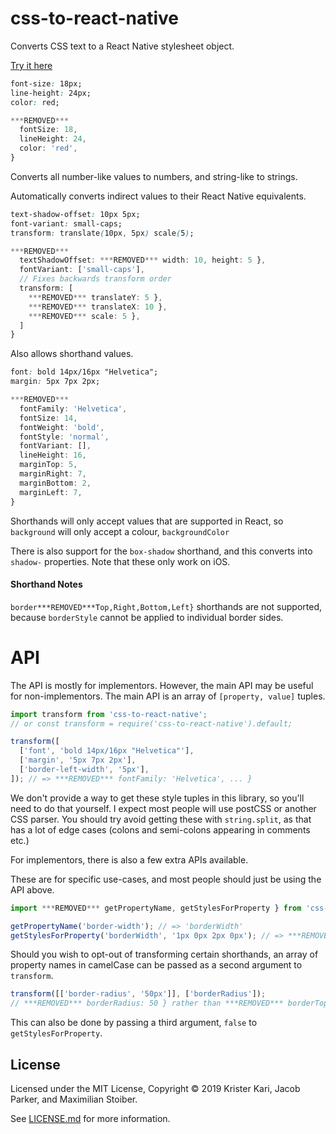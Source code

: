 # css-to-react-native

Converts CSS text to a React Native stylesheet object.

[Try it here](https://csstox.surge.sh)

```css
font-size: 18px;
line-height: 24px;
color: red;
```

```js
***REMOVED***
  fontSize: 18,
  lineHeight: 24,
  color: 'red',
}
```

Converts all number-like values to numbers, and string-like to strings.

Automatically converts indirect values to their React Native equivalents.

```css
text-shadow-offset: 10px 5px;
font-variant: small-caps;
transform: translate(10px, 5px) scale(5);
```

```js
***REMOVED***
  textShadowOffset: ***REMOVED*** width: 10, height: 5 },
  fontVariant: ['small-caps'],
  // Fixes backwards transform order
  transform: [
    ***REMOVED*** translateY: 5 },
    ***REMOVED*** translateX: 10 },
    ***REMOVED*** scale: 5 },
  ]
}
```

Also allows shorthand values.

```css
font: bold 14px/16px "Helvetica";
margin: 5px 7px 2px;
```

```js
***REMOVED***
  fontFamily: 'Helvetica',
  fontSize: 14,
  fontWeight: 'bold',
  fontStyle: 'normal',
  fontVariant: [],
  lineHeight: 16,
  marginTop: 5,
  marginRight: 7,
  marginBottom: 2,
  marginLeft: 7,
}
```

Shorthands will only accept values that are supported in React, so `background` will only accept a colour, `backgroundColor`

There is also support for the `box-shadow` shorthand, and this converts into `shadow-` properties. Note that these only work on iOS.

#### Shorthand Notes

`border***REMOVED***Top,Right,Bottom,Left}` shorthands are not supported, because `borderStyle` cannot be applied to individual border sides.

# API

The API is mostly for implementors. However, the main API may be useful for non-implementors. The main API is an array of `[property, value]` tuples.

```js
import transform from 'css-to-react-native';
// or const transform = require('css-to-react-native').default;

transform([
  ['font', 'bold 14px/16px "Helvetica"'],
  ['margin', '5px 7px 2px'],
  ['border-left-width', '5px'],
]); // => ***REMOVED*** fontFamily: 'Helvetica', ... }
```

We don't provide a way to get these style tuples in this library, so you'll need to do that yourself. I expect most people will use postCSS or another CSS parser. You should try avoid getting these with `string.split`, as that has a lot of edge cases (colons and semi-colons appearing in comments etc.)

For implementors, there is also a few extra APIs available.

These are for specific use-cases, and most people should just be using the API above.

```js
import ***REMOVED*** getPropertyName, getStylesForProperty } from 'css-to-react-native';

getPropertyName('border-width'); // => 'borderWidth'
getStylesForProperty('borderWidth', '1px 0px 2px 0px'); // => ***REMOVED*** borderTopWidth: 1, ... }
```

Should you wish to opt-out of transforming certain shorthands, an array of property names in camelCase can be passed as a second argument to `transform`.

```js
transform([['border-radius', '50px']], ['borderRadius']);
// ***REMOVED*** borderRadius: 50 } rather than ***REMOVED*** borderTopLeft: ... }
```

This can also be done by passing a third argument, `false` to `getStylesForProperty`.

## License

Licensed under the MIT License, Copyright © 2019 Krister Kari, Jacob Parker, and Maximilian Stoiber.

See [LICENSE.md](./LICENSE.md) for more information.

